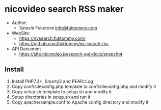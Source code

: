 nicovideo search RSS maker
==========================

* Author:
    * Satoshi Fukutomi <info@fuktommy.com>
* WebSite:
    * https://nvsearch.fuktommy.com/
    * https://github.com/fuktommy/nv-search-rss
* API Document
    * https://site.nicovideo.jp/search-api-docs/snapshot

Install
-------

1. Install PHP7.3+, Smarty3 and PEAR::Log
2. Copy conf/siteconfig.php.template to conf/siteconfig.php and modify it
3. Copy setup.sh.template to setup.sh and modify it
4. Setup directories in setup.sh and run it
5. Copy apache/sample.conf to Apache config directory and modify it
